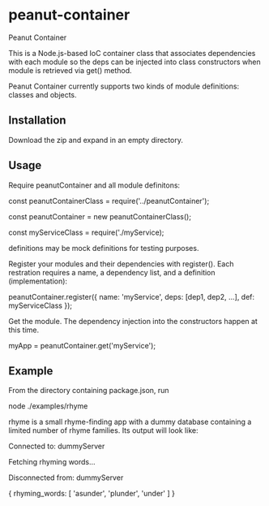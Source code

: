 # peanut-container
Peanut Container

This is a Node.js-based IoC container class that associates dependencies with each module so the deps can be injected into class constructors when module is retrieved via get() method. 

Peanut Container currently supports two kinds of module definitions: classes and objects.

Installation
------------

Download the zip and expand in an empty directory.

Usage
-----  
Require peanutContainer and all module definitons:

  const peanutContainerClass = require('../peanutContainer');

  const peanutContainer = new peanutContainerClass();

  const myServiceClass = require('./myService);


definitions may be mock definitions for testing purposes.


Register your modules and their dependencies with register(). Each restration requires a name, a dependency list, and a definition (implementation):
 
  peanutContainer.register({ name: 'myService', deps: [dep1, dep2, …], def: myServiceClass });


Get the module. The dependency injection into the constructors happen at this time.

  myApp = peanutContainer.get('myService');

Example
-------
From the directory containing package.json, run

  node ./examples/rhyme

rhyme is a small rhyme-finding app with a dummy database containing a limited number of rhyme families. Its output will look like:


Connected to:  dummyServer

Fetching rhyming words...

Disconnected from:  dummyServer

{ rhyming_words: [ 'asunder', 'plunder', 'under' ] }





